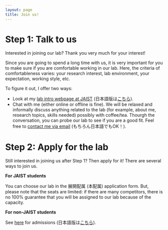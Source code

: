 ```yaml
---
layout: page
title: Join us!
---
```


# Step 1: Talk to us

Interested in joining our lab? Thank you very much for your interest!

Since you are going to spend a long time with us, it is very important for you to make sure if you are comfortable working in our lab.
Here, the criteria of comfortableness varies: your research interest, lab environment, your expectation, working style, etc.

To figure it out, I offer two ways:

- Look at my [lab intro webpage at JAIST](https://www.jaist.ac.jp/english/laboratory/cs/inoue.html) (日本語版は[こちら](https://www.jaist.ac.jp/laboratory/cs/inoue.html)).
- Chat with me (either online or offline is fine). We will be relaxed and informally discuss anything related to the lab (for example, about me, research topics, skills needed) possibly with coffee/tea.
Thourgh the conversation, you can probe our lab to see if you are a good fit. Feel free to [contact me via email](https://rebelsnlu-jaist.github.io/contact.html) (もちろん日本語でもOK！). 


# Step 2: Apply for the lab

Still interested in joining us after Step 1? Then apply for it! There are several ways to join us.


**For JAIST students**

You can choose our lab in the 展開配属 (本配属) application form.
But, please note that the seats are limited: if there are many competitors, there is no 100% guarantee that you will be assigned to our lab because of the capacity.

**For non-JAIST students**

See [here](https://www.jaist.ac.jp/english/admissions/) for admissions (日本語版は[こちら](https://www.jaist.ac.jp/education/procedures/)).

